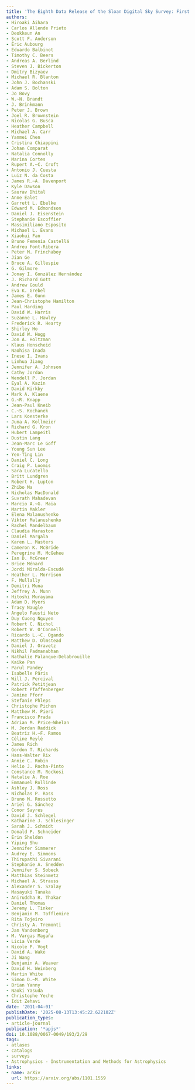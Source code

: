 ```yaml
---
title: 'The Eighth Data Release of the Sloan Digital Sky Survey: First Data from SDSS-III'
authors:
- Hiroaki Aihara
- Carlos Allende Prieto
- Deokkeun An
- Scott F. Anderson
- Éric Aubourg
- Eduardo Balbinot
- Timothy C. Beers
- Andreas A. Berlind
- Steven J. Bickerton
- Dmitry Bizyaev
- Michael R. Blanton
- John J. Bochanski
- Adam S. Bolton
- Jo Bovy
- W.~N. Brandt
- J. Brinkmann
- Peter J. Brown
- Joel R. Brownstein
- Nicolas G. Busca
- Heather Campbell
- Michael A. Carr
- Yanmei Chen
- Cristina Chiappini
- Johan Comparat
- Natalia Connolly
- Marina Cortes
- Rupert A.~C. Croft
- Antonio J. Cuesta
- Luiz N. da Costa
- James R.~A. Davenport
- Kyle Dawson
- Saurav Dhital
- Anne Ealet
- Garrett L. Ebelke
- Edward M. Edmondson
- Daniel J. Eisenstein
- Stephanie Escoffier
- Massimiliano Esposito
- Michael L. Evans
- Xiaohui Fan
- Bruno Femenı́a Castellá
- Andreu Font-Ribera
- Peter M. Frinchaboy
- Jian Ge
- Bruce A. Gillespie
- G. Gilmore
- Jonay I. González Hernández
- J. Richard Gott
- Andrew Gould
- Eva K. Grebel
- James E. Gunn
- Jean-Christophe Hamilton
- Paul Harding
- David W. Harris
- Suzanne L. Hawley
- Frederick R. Hearty
- Shirley Ho
- David W. Hogg
- Jon A. Holtzman
- Klaus Honscheid
- Naohisa Inada
- Inese I. Ivans
- Linhua Jiang
- Jennifer A. Johnson
- Cathy Jordan
- Wendell P. Jordan
- Eyal A. Kazin
- David Kirkby
- Mark A. Klaene
- G.~R. Knapp
- Jean-Paul Kneib
- C.~S. Kochanek
- Lars Koesterke
- Juna A. Kollmeier
- Richard G. Kron
- Hubert Lampeitl
- Dustin Lang
- Jean-Marc Le Goff
- Young Sun Lee
- Yen-Ting Lin
- Daniel C. Long
- Craig P. Loomis
- Sara Lucatello
- Britt Lundgren
- Robert H. Lupton
- Zhibo Ma
- Nicholas MacDonald
- Suvrath Mahadevan
- Marcio A.~G. Maia
- Martin Makler
- Elena Malanushenko
- Viktor Malanushenko
- Rachel Mandelbaum
- Claudia Maraston
- Daniel Margala
- Karen L. Masters
- Cameron K. McBride
- Peregrine M. McGehee
- Ian D. McGreer
- Brice Ménard
- Jordi Miralda-Escudé
- Heather L. Morrison
- F. Mullally
- Demitri Muna
- Jeffrey A. Munn
- Hitoshi Murayama
- Adam D. Myers
- Tracy Naugle
- Angelo Fausti Neto
- Duy Cuong Nguyen
- Robert C. Nichol
- Robert W. O'Connell
- Ricardo L.~C. Ogando
- Matthew D. Olmstead
- Daniel J. Oravetz
- Nikhil Padmanabhan
- Nathalie Palanque-Delabrouille
- Kaike Pan
- Parul Pandey
- Isabelle Pâris
- Will J. Percival
- Patrick Petitjean
- Robert Pfaffenberger
- Janine Pforr
- Stefanie Phleps
- Christophe Pichon
- Matthew M. Pieri
- Francisco Prada
- Adrian M. Price-Whelan
- M. Jordan Raddick
- Beatriz H.~F. Ramos
- Céline Reylé
- James Rich
- Gordon T. Richards
- Hans-Walter Rix
- Annie C. Robin
- Helio J. Rocha-Pinto
- Constance M. Rockosi
- Natalie A. Roe
- Emmanuel Rollinde
- Ashley J. Ross
- Nicholas P. Ross
- Bruno M. Rossetto
- Ariel G. Sánchez
- Conor Sayres
- David J. Schlegel
- Katharine J. Schlesinger
- Sarah J. Schmidt
- Donald P. Schneider
- Erin Sheldon
- Yiping Shu
- Jennifer Simmerer
- Audrey E. Simmons
- Thirupathi Sivarani
- Stephanie A. Snedden
- Jennifer S. Sobeck
- Matthias Steinmetz
- Michael A. Strauss
- Alexander S. Szalay
- Masayuki Tanaka
- Aniruddha R. Thakar
- Daniel Thomas
- Jeremy L. Tinker
- Benjamin M. Tofflemire
- Rita Tojeiro
- Christy A. Tremonti
- Jan Vandenberg
- M. Vargas Magaña
- Licia Verde
- Nicole P. Vogt
- David A. Wake
- Ji Wang
- Benjamin A. Weaver
- David H. Weinberg
- Martin White
- Simon D.~M. White
- Brian Yanny
- Naoki Yasuda
- Christophe Yeche
- Idit Zehavi
date: '2011-04-01'
publishDate: '2025-08-13T13:45:22.622102Z'
publication_types:
- article-journal
publication: '*apjs*'
doi: 10.1088/0067-0049/193/2/29
tags:
- atlases
- catalogs
- surveys
- Astrophysics - Instrumentation and Methods for Astrophysics
links:
- name: arXiv
  url: https://arxiv.org/abs/1101.1559
---
```

